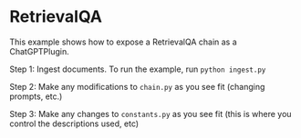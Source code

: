 # RetrievalQA

This example shows how to expose a RetrievalQA chain as a ChatGPTPlugin.

Step 1: Ingest documents. To run the example, run `python ingest.py`

Step 2: Make any modifications to `chain.py` as you see fit (changing prompts, etc.)

Step 3: Make any changes to `constants.py` as you see fit (this is where you control the descriptions used, etc)
